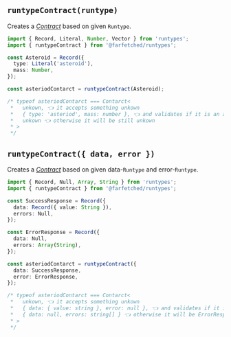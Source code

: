 ## `runtypeContract(runtype)`

Creates a [_Contract_](/api/primitives/contract) based on given `Runtype`.

```ts
import { Record, Literal, Number, Vector } from 'runtypes';
import { runtypeContract } from '@farfetched/runtypes';

const Asteroid = Record({
  type: Literal('asteroid'),
  mass: Number,
});

const asteriodContarct = runtypeContract(Asteroid);

/* typeof asteriodContarct === Contarct<
 *   unkown, 👈 it accepts something unkown
 *   { type: 'asteriod', mass: number }, 👈 and validates if it is an asteroid
 *   unkown 👈 otherwise it will be still unkown
 * >
 */
```

## `runtypeContract({ data, error })`

Creates a [_Contract_](/api/primitives/contract) based on given data-`Runtype` and error-`Runtype`.

```ts
import { Record, Null, Array, String } from 'runtypes';
import { runtypeContract } from '@farfetched/runtypes';

const SuccessResponse = Record({
  data: Record({ value: String }),
  errors: Null,
});

const ErrorResponse = Record({
  data: Null,
  errors: Array(String),
});

const asteriodContarct = runtypeContract({
  data: SuccessResponse,
  error: ErrorResponse,
});

/* typeof asteriodContarct === Contarct<
 *   unkown, 👈 it accepts something unkown
 *   { data: { value: string }, error: null }, 👈 and validates if it is an SuccessResponse
 *   { data: null, errors: string[] } 👈 otherwise it will be ErrorResponse
 * >
 */
```

